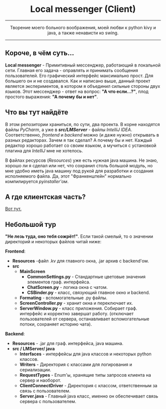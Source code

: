 <h1 align="center">Local messenger (Client)</h1> 

* **

<p align="center">Творение моего больного воображения, моей любви к python kivy и java, а также ненависти ко swing.</p>

* **

## Короче, в чём суть... 

**Local messenger** - Примитивный мессенджер, работающий в локальной сети. Главная его задача - оправлять и принимать
сообщения пользователей. Его графический интерфейс максимально прост. Для большего он и не создавался. 
Как и написано выше, данный проект является экспериментов, в котором я объединил сильные стороны двух языков.
Этот мессенджер - ответ на вопрос: **"А что если...?"**, плод простого выражения: **"А почему бы и нет"**.

## Что вы тут найдёте
В этом репозитории храниться, по сути, два проекта. В корне находятся файлы *PyCharm*, а уже в **_src/LMServer_** - файлы
*IntelliJ IDEA*. Соответственно, *frontend* и *backend* можно (и даже нужно) открывать в разных редакторах. Зачем я так
сделал? А почему бы и нет. Каждый редактор хорошо работает со своим языком, а мучиться с установкой плагина для 
*IntelliJ* мне не хотелось.  

В файлах ресурсов (*Resources*) уже есть нужная java машина. Не знаю, хорошо ли я сделал или нет, 
что сохранил столь большой модуль, но мне удобно иметь java машину под рукой для разработки 
и создания исполняемого файла. Да, этот "Франкенштейн" нормально компилируется *pyinstaller'ом*. 

## А где клиентская часть?
<a href="https://github.com/NIKITOS-V/Local_Manager_-Client-.git">Вот тут.</a>

## Небольшой тур
**"Не лезь туда, оно тебя сожрёт!"**. Если такой смелый, то о значении директорий и некоторых файлов
читай ниже:

**Frontend**:

* **Resources** -файл .kv для главного окна, .jar архив с backend'ом.
* **src**
  * **MainScreen**
    * **CommonSettings.py** - Стандартные цветовые значения элементов граф. интерфейса.
    * **ChatScreen.py** - логика окна с чатом.
    * **CSBinder.py** - класс, связующий главное окно и backend.
  * **Formating** - вспомогательные .py файлы.
  * **ScreenController.py** - хранит окна и переключает их.
  * **ServerWindow.py** - класс приложения. Собирает граф. интерфейс и корректно завершат работу.
    (отключает пользователей от сервера, останавливает вспомогательные потоки, сохраняет историю чата).

**Backend**:  

* **Resources** - .jar для граф. интерфейса, java машина.
* **src / LMServer/ java**
  * **Interfaces** - интерфейсы для java классов и некоторых python классов.
  * **Writers** - Директория с классами для логирования и сериализации.
  * **RequestTypes** - Enum'ы, хранящие типы запросов клиента на сервер и наоборот.
  * **ClientConnectDriver** - Директория с классом, ответственным за связь с пользователем.
  * **Server.java** - Главный java класс, именно он обеспечивает связь сервера с пользователем.
